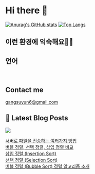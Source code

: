 # Hi there 👋

[![Anurag's GitHub stats](https://github-readme-stats.vercel.app/api?username=rkdden)](https://github.com/anuraghazra/github-readme-stats)
[![Top Langs](https://github-readme-stats.vercel.app/api/top-langs/?username=rkdden&layout=compact&hide=r,jupyter%20notebook,c%23&exclude_repo=roharui.github.io)](https://github.com/anuraghazra/github-readme-stats)

## 이런 환경에 익숙해요✍🏼

## 언어

<p>
  <img alt="" src= "https://img.shields.io/badge/JavaScript-F7DF1E?style=flat-square&logo=JavaScript&logoColor=white"/> 
  <img alt="" src= "https://img.shields.io/badge/TypeScript-black?logo=typescript&logoColor=blue"/>
</p>

## Contact me

gangsuyun6@gmail.com

## 📕 Latest Blog Posts
<p>
    <a href="https://systorage.tistory.com/"><img src="https://img.shields.io/badge/Blog-FF5722?style=flat-square&logo=Blogger&logoColor=white"/></a><br>
</p>

<a href=https://systorage.tistory.com/entry/%EC%84%9C%EB%B2%84%EB%A1%9C-%ED%8C%8C%EC%9D%BC%EC%9D%84-%EC%A0%84%EC%86%A1%ED%95%98%EB%8A%94-%EC%97%AC%EB%9F%AC%EA%B0%80%EC%A7%80-%EB%B0%A9%EB%B2%95>서버로 파일을 전송하는 여러가지 방법</a></br><a href=https://systorage.tistory.com/entry/%EB%B2%84%EB%B8%94-%EC%A0%95%EB%A0%AC-%EC%84%A0%ED%83%9D-%EC%A0%95%EB%A0%AC-%EC%82%BD%EC%9E%85-%EC%A0%95%EB%A0%AC-%EB%B9%84%EA%B5%90>버블 정렬, 선택 정렬, 삽입 정렬 비교</a></br><a href=https://systorage.tistory.com/entry/%EC%82%BD%EC%9E%85-%EC%A0%95%EB%A0%AC-Insertion-Sort>삽입 정렬 (Insertion Sort)</a></br><a href=https://systorage.tistory.com/entry/%EC%84%A0%ED%83%9D-%EC%A0%95%EB%A0%AC-Selection-Sort>선택 정렬 (Selection Sort)</a></br><a href=https://systorage.tistory.com/entry/%EB%B2%84%EB%B8%94-%EC%A0%95%EB%A0%AC-Bubble-Sort-%EC%A0%95%EB%A0%AC-%EC%95%8C%EA%B3%A0%EB%A6%AC%EC%A6%98-%EC%86%8C%EA%B0%9C>버블 정렬 (Bubble Sort) 정렬 알고리즘 소개</a></br>
